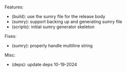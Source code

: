 [commit]: # 'b08861ce28edbc9d7733c2e7ce28929473d9b014'

Features:

- (build): use the sumry file for the release body
- (sumry): support backing up and generating sumry file
- (scripts): initial sumry generator skeleton

Fixes:

- (sumry): properly handle multiline string

Misc:

- (deps): update deps 10-19-2024
